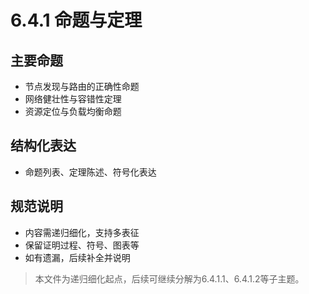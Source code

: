 # 6.4.1 命题与定理

## 主要命题

- 节点发现与路由的正确性命题
- 网络健壮性与容错性定理
- 资源定位与负载均衡命题

## 结构化表达

- 命题列表、定理陈述、符号化表达

## 规范说明

- 内容需递归细化，支持多表征
- 保留证明过程、符号、图表等
- 如有遗漏，后续补全并说明

> 本文件为递归细化起点，后续可继续分解为6.4.1.1、6.4.1.2等子主题。
